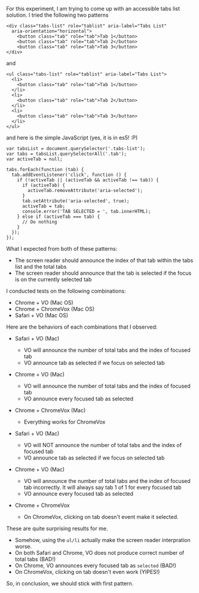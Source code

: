 For this experiment, I am trying to come up with an accessible tabs list solution. I tried the following two patterns

```
<div class="tabs-list" role="tablist" aria-label="Tabs List"
  aria-orientation="horizontal">
    <button class="tab" role="tab">Tab 1</button>
    <button class="tab" role="tab">Tab 2</button>
    <button class="tab" role="tab">Tab 3</button>
</div>
```

and

```
<ul class="tabs-list" role="tablist" aria-label="Tabs List">
  <li>
    <button class="tab" role="tab">Tab 1</button>
  </li>
  <li>
    <button class="tab" role="tab">Tab 2</button>
  </li>
  <li>
    <button class="tab" role="tab">Tab 3</button>
  </li>
</ul>
```

and here is the simple JavaScript (yes, it is in es5! :P)
```
var tabsList = document.querySelector('.tabs-list');
var tabs = tabsList.querySelectorAll('.tab');
var activeTab = null;

tabs.forEach(function (tab) {
  tab.addEventListener('click', function () {
    if (!activeTab || (activeTab && activeTab !== tab)) {
      if (activeTab) {
        activeTab.removeAttribute('aria-selected');
      }
      tab.setAttribute('aria-selected', true);
      activeTab = tab;
      console.error('TAB SELECTED = ', tab.innerHTML);
    } else if (activeTab === tab) {
      // Do nothing
    }
  });
});
```

What I expected from both of these patterns:
- The screen reader should announce the index of that tab within the tabs list and the total tabs
- The screen reader should announce that the tab is selected if the focus is on the currently selected tab

I conducted tests on the following combinations:
- Chrome + VO (Mac OS)
- Chrome + ChromeVox (Mac OS)
- Safari + VO (Mac OS)

Here are the behaviors of each combinations that I observed:
- Safari + VO (Mac)
  - VO will announce the number of total tabs and the index of focused tab
  - VO announce tab as selected if we focus on selected tab
- Chrome + VO (Mac)
  - VO will announce the number of total tabs and the index of focused tab
  - VO announce every focused tab as selected
- Chrome + ChromeVox (Mac)
  - Everything works for ChromeVox
  
- Safari + VO (Mac)
  - VO will NOT announce the number of total tabs and the index of focused tab
  - VO announce tab as selected if we focus on selected tab
- Chrome + VO (Mac)
  - VO will announce the number of total tabs and the index of focused tab 
     incorrectly. It will always say tab 1 of 1 for every focused tab
  - VO announce every focused tab as selected
- Chrome + ChromeVox
  - On ChromeVox, clicking on tab doesn't event make it selected.
    
These are quite surprising results for me.
- Somehow, using the `ul/li` actually make the screen reader interpration worse. 
- On both Safari and Chrome, VO does not produce correct number of total tabs (BAD!)
- On Chrome, VO announces every focused tab as `selected` (BAD!)
- On ChromeVox, clicking on tab doesn't even work (YIPES!)

So, in conclusion, we should stick with first pattern. 
